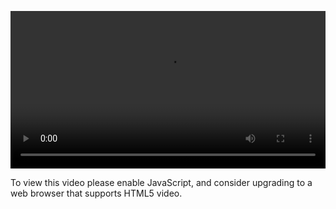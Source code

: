 <video controls="" style="width: 100%; display: block;"><source src="http://o86bpj665.bkt.clouddn.com/gulp-flex-res/3-coding-pages.mp4" type="video/mp4"><p>To view this video please enable JavaScript, and consider upgrading to a web browser that supports HTML5 video.</p></video>
